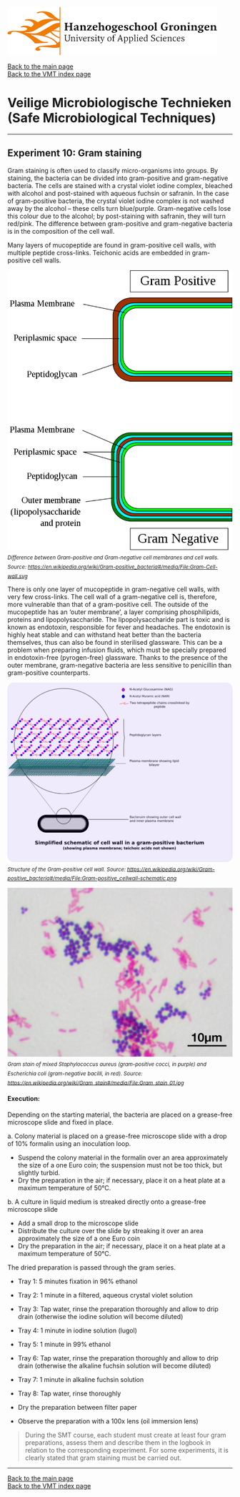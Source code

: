 

![Hanze](../hanze/hanze.png)

[Back to the main page](../index.md)  
[Back to the VMT index page](./00_vmt_index.md)  

# Veilige Microbiologische Technieken (Safe Microbiological Techniques)

---

## Experiment 10: Gram staining

Gram staining is often used to classify micro-organisms into groups. By staining, the bacteria can be divided into gram-positive and gram-negative bacteria.
The cells are stained with a crystal violet iodine complex, bleached with alcohol and post-stained with aqueous fuchsin or safranin. In the case of gram-positive bacteria, the crystal violet iodine complex is not washed away by the alcohol – these cells turn blue/purple. Gram-negative cells lose this colour due to the alcohol; by post-staining with safranin, they will turn red/pink. The difference between gram-positive and gram-negative bacteria is in the composition of the cell wall. 

Many layers of mucopeptide are found in gram-positive cell walls, with multiple peptide cross-links. Teichonic acids are embedded in gram-positive cell walls. 

![Pic](./pics/fig5.png)
*<sub>
Difference between Gram-positive and Gram-negative cell membranes and cell walls. Source: https://en.wikipedia.org/wiki/Gram-positive_bacteria#/media/File:Gram-Cell-wall.svg
</sub>*


There is only one layer of mucopeptide in gram-negative cell walls, with very few cross-links. The cell wall of a gram-negative cell is, therefore, more vulnerable than that of a gram-positive cell. The outside of the mucopeptide has an ‘outer membrane’, a layer comprising phosphilipids, proteins and lipopolysaccharide. The lipopolysaccharide part is toxic and is known as endotoxin, responsible for fever and headaches. The endotoxin is highly heat stable and can withstand heat better than the bacteria themselves, thus can also be found in sterilised glassware. This can be a problem when preparing infusion fluids, which must be specially prepared in endotoxin-free (pyrogen-free) glassware. Thanks to the presence of the outer membrane, gram-negative bacteria are less sensitive to penicillin than gram-positive counterparts. 

![Pic](./pics/fig6.png)
*<sub>
Structure of the Gram-positive cell wall. Source: https://en.wikipedia.org/wiki/Gram-positive_bacteria#/media/File:Gram-positive_cellwall-schematic.png
</sub>* 

 

![Pic](./pics/fig7.jpg)
*<sub>
Gram stain of mixed *Staphylococcus aureus* (gram-positive cocci, in purple) and *Escherichia coli* (gram-negative bacilli, in red). Source: https://en.wikipedia.org/wiki/Gram_stain#/media/File:Gram_stain_01.jpg
</sub>*


#### Execution:
Depending on the starting material, the bacteria are placed on a grease-free microscope slide and fixed in place.

a. Colony material is placed on a grease-free microscope slide with a drop of 10% formalin using an inoculation loop.  
- Suspend the colony material in the formalin over an area approximately the size of a one Euro coin; the suspension must not be too thick, but slightly turbid.  
- Dry the preparation in the air; if necessary, place it on a heat plate at a maximum temperature of 50°C.  

b. A culture in liquid medium is streaked directly onto a grease-free microscope slide  
- Add a small drop to the microscope slide  
- Distribute the culture over the slide by streaking it over an area approximately the size of a one Euro coin  
- Dry the preparation in the air; if necessary, place it on a heat plate at a maximum temperature of 50°C.  


The dried preparation is passed through the gram series.  

- Tray 1:	5 minutes fixation in 96% ethanol  
- Tray 2:	1 minute in a filtered, aqueous crystal violet solution  
- Tray 3:	Tap water, rinse the preparation thoroughly and allow to drip drain (otherwise the iodine solution will become diluted)  
- Tray 4:	1 minute in iodine solution (lugol)  
- Tray 5:	1 minute in 99% ethanol  
- Tray 6:	Tap water, rinse the preparation thoroughly and allow to drip drain (otherwise the alkaline fuchsin solution will become diluted)  
- Tray 7:	1 minute in alkaline fuchsin solution  
- Tray 8:	Tap water, rinse thoroughly  

- Dry the preparation between filter paper  
- Observe the preparation with a 100x lens (oil immersion lens)  


> During the SMT course, each student must create at least four gram preparations, assess them and describe them in the logbook in relation to the corresponding experiment. For some experiments, it is clearly stated that gram staining must be carried out.  



---

[Back to the main page](../index.md)  
[Back to the VMT index page](./00_vmt_index.md)  

<script type="text/x-mathjax-config">
  MathJax.Hub.Config({
    tex2jax: {
      inlineMath: [ ['$','$'], ["\\(","\\)"] ],
      processEscapes: true
    }
  });
</script>
    
<script type="text/javascript"
        src="https://cdn.mathjax.org/mathjax/latest/MathJax.js?config=TeX-AMS-MML_HTMLorMML">
</script>